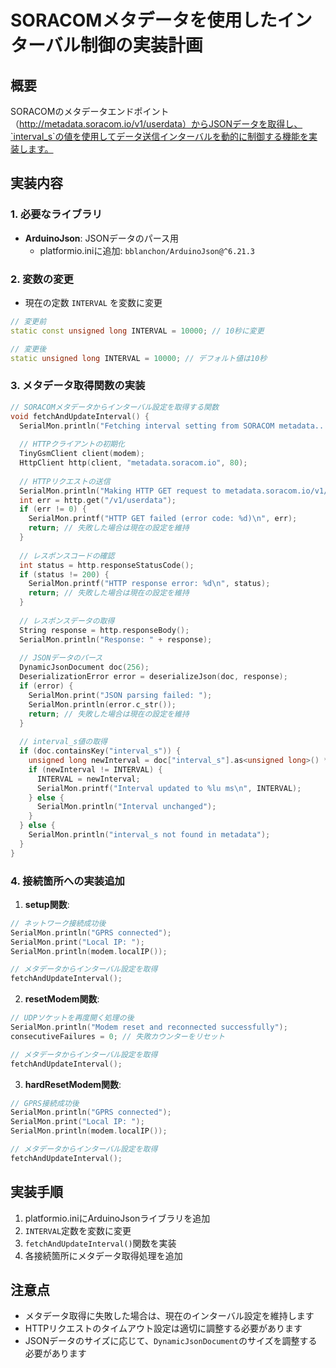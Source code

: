# SORACOMメタデータを使用したインターバル制御の実装計画

## 概要

SORACOMのメタデータエンドポイント（http://metadata.soracom.io/v1/userdata）からJSONデータを取得し、`interval_s`の値を使用してデータ送信インターバルを動的に制御する機能を実装します。

## 実装内容

### 1. 必要なライブラリ

- **ArduinoJson**: JSONデータのパース用
  - platformio.iniに追加: `bblanchon/ArduinoJson@^6.21.3`

### 2. 変数の変更

- 現在の定数 `INTERVAL` を変数に変更
```cpp
// 変更前
static const unsigned long INTERVAL = 10000; // 10秒に変更

// 変更後
static unsigned long INTERVAL = 10000; // デフォルト値は10秒
```

### 3. メタデータ取得関数の実装

```cpp
// SORACOMメタデータからインターバル設定を取得する関数
void fetchAndUpdateInterval() {
  SerialMon.println("Fetching interval setting from SORACOM metadata...");
  
  // HTTPクライアントの初期化
  TinyGsmClient client(modem);
  HttpClient http(client, "metadata.soracom.io", 80);
  
  // HTTPリクエストの送信
  SerialMon.println("Making HTTP GET request to metadata.soracom.io/v1/userdata");
  int err = http.get("/v1/userdata");
  if (err != 0) {
    SerialMon.printf("HTTP GET failed (error code: %d)\n", err);
    return; // 失敗した場合は現在の設定を維持
  }
  
  // レスポンスコードの確認
  int status = http.responseStatusCode();
  if (status != 200) {
    SerialMon.printf("HTTP response error: %d\n", status);
    return; // 失敗した場合は現在の設定を維持
  }
  
  // レスポンスデータの取得
  String response = http.responseBody();
  SerialMon.println("Response: " + response);
  
  // JSONデータのパース
  DynamicJsonDocument doc(256);
  DeserializationError error = deserializeJson(doc, response);
  if (error) {
    SerialMon.print("JSON parsing failed: ");
    SerialMon.println(error.c_str());
    return; // 失敗した場合は現在の設定を維持
  }
  
  // interval_s値の取得
  if (doc.containsKey("interval_s")) {
    unsigned long newInterval = doc["interval_s"].as<unsigned long>() * 1000; // 秒からミリ秒に変換
    if (newInterval != INTERVAL) {
      INTERVAL = newInterval;
      SerialMon.printf("Interval updated to %lu ms\n", INTERVAL);
    } else {
      SerialMon.println("Interval unchanged");
    }
  } else {
    SerialMon.println("interval_s not found in metadata");
  }
}
```

### 4. 接続箇所への実装追加

1. **setup関数**:
```cpp
// ネットワーク接続成功後
SerialMon.println("GPRS connected");
SerialMon.print("Local IP: ");
SerialMon.println(modem.localIP());

// メタデータからインターバル設定を取得
fetchAndUpdateInterval();
```

2. **resetModem関数**:
```cpp
// UDPソケットを再度開く処理の後
SerialMon.println("Modem reset and reconnected successfully");
consecutiveFailures = 0; // 失敗カウンターをリセット

// メタデータからインターバル設定を取得
fetchAndUpdateInterval();
```

3. **hardResetModem関数**:
```cpp
// GPRS接続成功後
SerialMon.println("GPRS connected");
SerialMon.print("Local IP: ");
SerialMon.println(modem.localIP());

// メタデータからインターバル設定を取得
fetchAndUpdateInterval();
```

## 実装手順

1. platformio.iniにArduinoJsonライブラリを追加
2. `INTERVAL`定数を変数に変更
3. `fetchAndUpdateInterval()`関数を実装
4. 各接続箇所にメタデータ取得処理を追加

## 注意点

- メタデータ取得に失敗した場合は、現在のインターバル設定を維持します
- HTTPリクエストのタイムアウト設定は適切に調整する必要があります
- JSONデータのサイズに応じて、`DynamicJsonDocument`のサイズを調整する必要があります